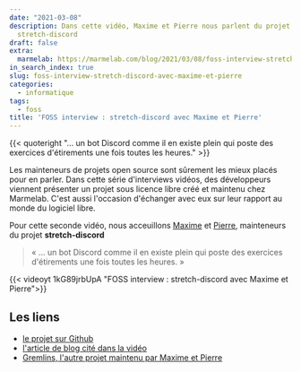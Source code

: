 ```yaml
---
date: "2021-03-08"
description: Dans cette vidéo, Maxime et Pierre nous parlent du projet open-source
  stretch-discord
draft: false
extra:
  marmelab: https://marmelab.com/blog/2021/03/08/foss-interview-stretch-discord-avec-maxime-et-pierre.html
in_search_index: true
slug: foss-interview-stretch-discord-avec-maxime-et-pierre
categories:
  - informatique
tags:
  - foss
title: 'FOSS interview : stretch-discord avec Maxime et Pierre'
---
```


{{< quoteright "… un bot Discord comme il en existe plein qui poste des exercices d'étirements une fois toutes les heures." >}}

Les mainteneurs de projets open source sont sûrement les mieux placés pour en parler. Dans cette série d'interviews vidéos, des développeurs viennent présenter un projet sous licence libre créé et maintenu chez Marmelab. C'est aussi l'occasion d'échanger avec eux sur leur rapport au monde du logiciel libre.

Pour cette seconde vidéo, nous acceuillons [Maxime](https://twitter.com/rmaximedev) et [Pierre](https://github.com/HALLERPierre), mainteneurs du projet **stretch-discord**

> « … un bot Discord comme il en existe plein qui poste des exercices d'étirements une fois toutes les heures. »

{{< videoyt 1kG89jrbUpA "FOSS interview : stretch-discord avec Maxime et Pierre">}}

## Les liens

- [le projet sur Github](https://github.com/marmelab/stretch-discord)
- [l'article de blog cité dans la vidéo](https://marmelab.com/blog/2020/12/09/stretching-as-a-developer.html)
- [Gremlins, l'autre projet maintenu par Maxime et Pierre](https://github.com/marmelab/gremlins.js)
